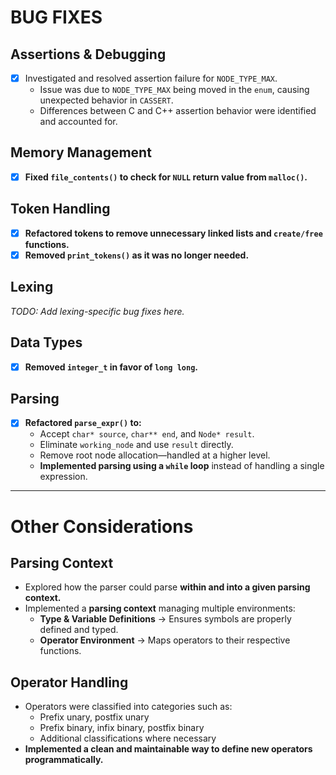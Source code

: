 # BUG FIXES

## Assertions & Debugging

- [x] Investigated and resolved assertion failure for `NODE_TYPE_MAX`.
  - Issue was due to `NODE_TYPE_MAX` being moved in the `enum`, causing unexpected behavior in `CASSERT`.
  - Differences between C and C++ assertion behavior were identified and accounted for.

## Memory Management

- [x] **Fixed `file_contents()` to check for `NULL` return value from `malloc()`.**

## Token Handling

- [x] **Refactored tokens to remove unnecessary linked lists and `create/free` functions.**
- [x] **Removed `print_tokens()` as it was no longer needed.**

## Lexing

_TODO: Add lexing-specific bug fixes here._

## Data Types

- [x] **Removed `integer_t` in favor of `long long`.**

## Parsing

- [x] **Refactored `parse_expr()` to:**
  - Accept `char* source`, `char** end`, and `Node* result`.
  - Eliminate `working_node` and use `result` directly.
  - Remove root node allocation—handled at a higher level.
  - **Implemented parsing using a `while` loop** instead of handling a single expression.

---

# Other Considerations

## Parsing Context

- Explored how the parser could parse **within and into a given parsing context.**
- Implemented a **parsing context** managing multiple environments:
  - **Type & Variable Definitions** → Ensures symbols are properly defined and typed.
  - **Operator Environment** → Maps operators to their respective functions.

## Operator Handling

- Operators were classified into categories such as:
  - Prefix unary, postfix unary
  - Prefix binary, infix binary, postfix binary
  - Additional classifications where necessary
- **Implemented a clean and maintainable way to define new operators programmatically.**
